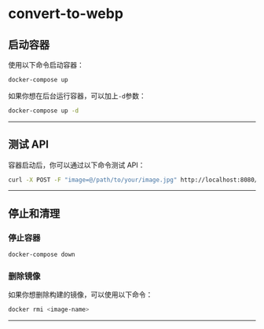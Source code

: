 # convert-to-webp



## 启动容器

使用以下命令启动容器：

```bash
docker-compose up
```

如果你想在后台运行容器，可以加上`-d`参数：

```bash
docker-compose up -d
```

---

## 测试 API

容器启动后，你可以通过以下命令测试 API：

```bash
curl -X POST -F "image=@/path/to/your/image.jpg" http://localhost:8080/convert-to-webp --output converted.webp
```

---

## 停止和清理

### 停止容器

```bash
docker-compose down
```

### 删除镜像

如果你想删除构建的镜像，可以使用以下命令：

```bash
docker rmi <image-name>
```

---